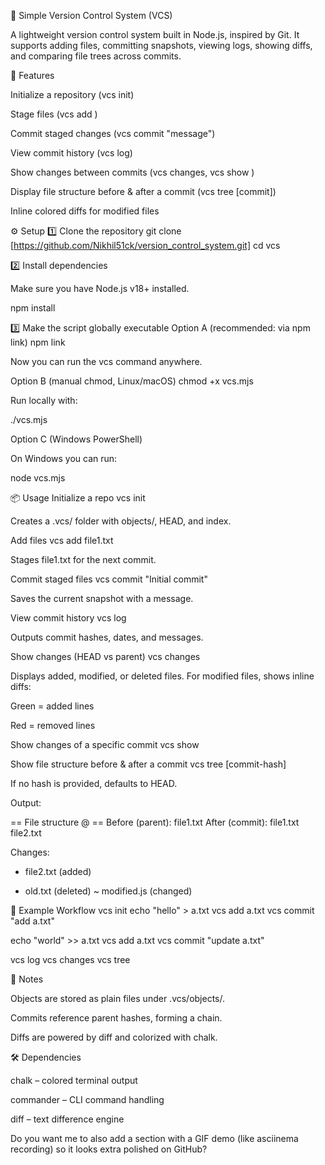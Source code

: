 📝 Simple Version Control System (VCS)

A lightweight version control system built in Node.js, inspired by Git.
It supports adding files, committing snapshots, viewing logs, showing diffs, and comparing file trees across commits.

🚀 Features

Initialize a repository (vcs init)

Stage files (vcs add <file>)

Commit staged changes (vcs commit "message")

View commit history (vcs log)

Show changes between commits (vcs changes, vcs show <commit>)

Display file structure before & after a commit (vcs tree [commit])

Inline colored diffs for modified files

⚙️ Setup
1️⃣ Clone the repository
git clone [https://github.com/Nikhil51ck/version_control_system.git]
cd vcs

2️⃣ Install dependencies

Make sure you have Node.js v18+ installed.

npm install

3️⃣ Make the script globally executable
Option A (recommended: via npm link)
npm link


Now you can run the vcs command anywhere.

Option B (manual chmod, Linux/macOS)
chmod +x vcs.mjs


Run locally with:

./vcs.mjs <command>

Option C (Windows PowerShell)

On Windows you can run:

node vcs.mjs <command>

📦 Usage
Initialize a repo
vcs init


Creates a .vcs/ folder with objects/, HEAD, and index.

Add files
vcs add file1.txt


Stages file1.txt for the next commit.

Commit staged files
vcs commit "Initial commit"


Saves the current snapshot with a message.

View commit history
vcs log


Outputs commit hashes, dates, and messages.

Show changes (HEAD vs parent)
vcs changes


Displays added, modified, or deleted files.
For modified files, shows inline diffs:

Green = added lines

Red = removed lines

Show changes of a specific commit
vcs show <commit-hash>

Show file structure before & after a commit
vcs tree [commit-hash]


If no hash is provided, defaults to HEAD.

Output:

== File structure @ <commit> ==
Before (parent):
  file1.txt
After (commit):
  file1.txt
  file2.txt

Changes:
+ file2.txt   (added)
- old.txt     (deleted)
~ modified.js (changed)

🎨 Example Workflow
vcs init
echo "hello" > a.txt
vcs add a.txt
vcs commit "add a.txt"

echo "world" >> a.txt
vcs add a.txt
vcs commit "update a.txt"

vcs log
vcs changes
vcs tree

📖 Notes

Objects are stored as plain files under .vcs/objects/.

Commits reference parent hashes, forming a chain.

Diffs are powered by diff and colorized with chalk.

🛠️ Dependencies

chalk – colored terminal output

commander – CLI command handling

diff – text difference engine


Do you want me to also add a section with a GIF demo (like asciinema recording) so it looks extra polished on GitHub?
